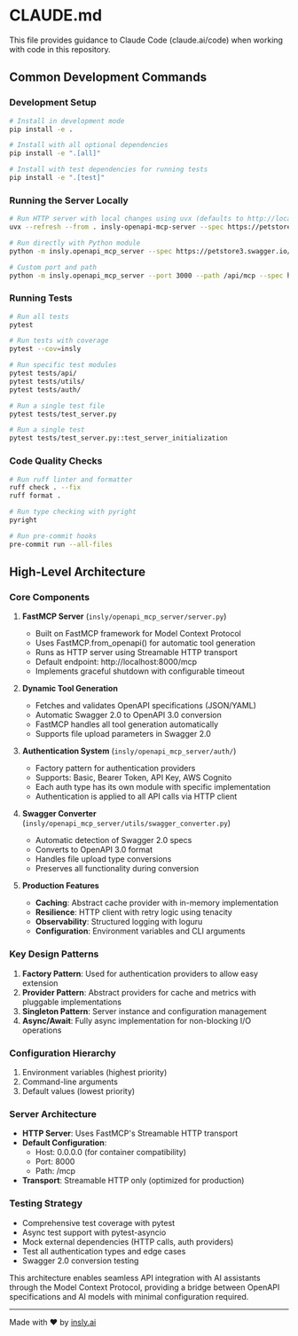 # CLAUDE.md

This file provides guidance to Claude Code (claude.ai/code) when working with code in this repository.

## Common Development Commands

### Development Setup
```bash
# Install in development mode
pip install -e .

# Install with all optional dependencies
pip install -e ".[all]"

# Install with test dependencies for running tests
pip install -e ".[test]"
```

### Running the Server Locally
```bash
# Run HTTP server with local changes using uvx (defaults to http://localhost:8000/mcp)
uvx --refresh --from . insly-openapi-mcp-server --spec https://petstore3.swagger.io/api/v3/openapi.json --log-level DEBUG

# Run directly with Python module
python -m insly.openapi_mcp_server --spec https://petstore3.swagger.io/api/v3/openapi.json

# Custom port and path
python -m insly.openapi_mcp_server --port 3000 --path /api/mcp --spec https://api.example.com/openapi.json
```

### Running Tests
```bash
# Run all tests
pytest

# Run tests with coverage
pytest --cov=insly

# Run specific test modules
pytest tests/api/
pytest tests/utils/
pytest tests/auth/

# Run a single test file
pytest tests/test_server.py

# Run a single test
pytest tests/test_server.py::test_server_initialization
```

### Code Quality Checks
```bash
# Run ruff linter and formatter
ruff check . --fix
ruff format .

# Run type checking with pyright
pyright

# Run pre-commit hooks
pre-commit run --all-files
```

## High-Level Architecture

### Core Components

1. **FastMCP Server** (`insly/openapi_mcp_server/server.py`)
   - Built on FastMCP framework for Model Context Protocol
   - Uses FastMCP.from_openapi() for automatic tool generation
   - Runs as HTTP server using Streamable HTTP transport
   - Default endpoint: http://localhost:8000/mcp
   - Implements graceful shutdown with configurable timeout

2. **Dynamic Tool Generation**
   - Fetches and validates OpenAPI specifications (JSON/YAML)
   - Automatic Swagger 2.0 to OpenAPI 3.0 conversion
   - FastMCP handles all tool generation automatically
   - Supports file upload parameters in Swagger 2.0

3. **Authentication System** (`insly/openapi_mcp_server/auth/`)
   - Factory pattern for authentication providers
   - Supports: Basic, Bearer Token, API Key, AWS Cognito
   - Each auth type has its own module with specific implementation
   - Authentication is applied to all API calls via HTTP client

4. **Swagger Converter** (`insly/openapi_mcp_server/utils/swagger_converter.py`)
   - Automatic detection of Swagger 2.0 specs
   - Converts to OpenAPI 3.0 format
   - Handles file upload type conversions
   - Preserves all functionality during conversion

5. **Production Features**
   - **Caching**: Abstract cache provider with in-memory implementation
   - **Resilience**: HTTP client with retry logic using tenacity
   - **Observability**: Structured logging with loguru
   - **Configuration**: Environment variables and CLI arguments

### Key Design Patterns

1. **Factory Pattern**: Used for authentication providers to allow easy extension
2. **Provider Pattern**: Abstract providers for cache and metrics with pluggable implementations
3. **Singleton Pattern**: Server instance and configuration management
4. **Async/Await**: Fully async implementation for non-blocking I/O operations

### Configuration Hierarchy
1. Environment variables (highest priority)
2. Command-line arguments
3. Default values (lowest priority)

### Server Architecture
- **HTTP Server**: Uses FastMCP's Streamable HTTP transport
- **Default Configuration**: 
  - Host: 0.0.0.0 (for container compatibility)
  - Port: 8000
  - Path: /mcp
- **Transport**: Streamable HTTP only (optimized for production)

### Testing Strategy
- Comprehensive test coverage with pytest
- Async test support with pytest-asyncio
- Mock external dependencies (HTTP calls, auth providers)
- Test all authentication types and edge cases
- Swagger 2.0 conversion testing

This architecture enables seamless API integration with AI assistants through the Model Context Protocol, providing a bridge between OpenAPI specifications and AI models with minimal configuration required.

---

Made with ❤️ by [insly.ai](https://insly.ai)